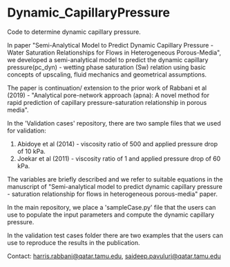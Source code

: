 # Dynamic_CapillaryPressure

Code to determine dynamic capillary pressure.

In paper "Semi-Analytical Model to Predict Dynamic Capillary Pressure - Water Saturation Relationships for Flows in Heterogeneous Porous-Media", 
we developed a semi-analytical model to predict the dynamic capillary pressure(pc_dyn) - wetting phase saturation (Sw) relation using basic concepts of upscaling, 
fluid mechanics and geometrical assumptions. 

The paper is continuation/ extension to the prior work of Rabbani et al (2019) - "Analytical pore-network approach (apna): A novel method for rapid prediction of 
capillary pressure-saturation relationship in porous media".

In the 'Validation cases' repository, there are two sample files that we used for validation:
1. Abidoye et al (2014) - viscosity ratio of 500 and applied pressure drop of 10 kPa.
2. Joekar et al (2011) - viscosity ratio of 1 and applied pressure drop of 60 kPa. 

The variables are briefly described and we refer to suitable equations in the manuscript of "Semi-analytical model to predict dynamic capillary pressure - saturation relationship for flows in heterogeneous porous-media" paper.

In the main repository, we place a 'sampleCase.py' file that the users can use to populate the input parameters and compute the dynamic capillary pressure.

In the validation test cases folder there are two examples that the users can use to reproduce the results in the publication.

Contact:
harris.rabbani@qatar.tamu.edu, 
saideep.pavuluri@qatar.tamu.edu
